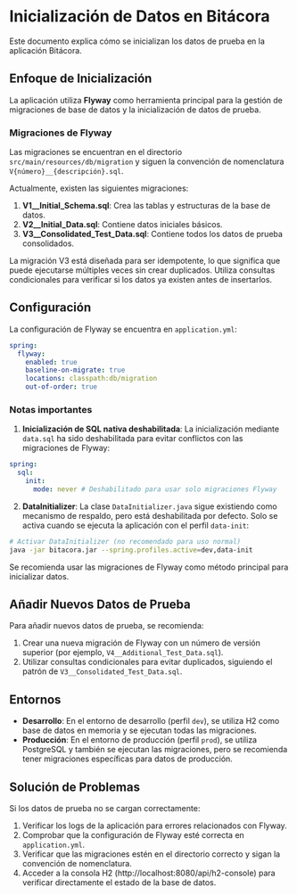 # Inicialización de Datos en Bitácora

Este documento explica cómo se inicializan los datos de prueba en la aplicación Bitácora.

## Enfoque de Inicialización

La aplicación utiliza **Flyway** como herramienta principal para la gestión de migraciones de base de datos y la inicialización de datos de prueba.

### Migraciones de Flyway

Las migraciones se encuentran en el directorio `src/main/resources/db/migration` y siguen la convención de nomenclatura `V{número}__{descripción}.sql`.

Actualmente, existen las siguientes migraciones:

1. **V1__Initial_Schema.sql**: Crea las tablas y estructuras de la base de datos.
2. **V2__Initial_Data.sql**: Contiene datos iniciales básicos.
3. **V3__Consolidated_Test_Data.sql**: Contiene todos los datos de prueba consolidados.

La migración V3 está diseñada para ser idempotente, lo que significa que puede ejecutarse múltiples veces sin crear duplicados. Utiliza consultas condicionales para verificar si los datos ya existen antes de insertarlos.

## Configuración

La configuración de Flyway se encuentra en `application.yml`:

```yaml
spring:
  flyway:
    enabled: true
    baseline-on-migrate: true
    locations: classpath:db/migration
    out-of-order: true
```

### Notas importantes

1. **Inicialización de SQL nativa deshabilitada**: La inicialización mediante `data.sql` ha sido deshabilitada para evitar conflictos con las migraciones de Flyway:

```yaml
spring:
  sql:
    init:
      mode: never # Deshabilitado para usar solo migraciones Flyway
```

2. **DataInitializer**: La clase `DataInitializer.java` sigue existiendo como mecanismo de respaldo, pero está deshabilitada por defecto. Solo se activa cuando se ejecuta la aplicación con el perfil `data-init`:

```bash
# Activar DataInitializer (no recomendado para uso normal)
java -jar bitacora.jar --spring.profiles.active=dev,data-init
```

Se recomienda usar las migraciones de Flyway como método principal para inicializar datos.

## Añadir Nuevos Datos de Prueba

Para añadir nuevos datos de prueba, se recomienda:

1. Crear una nueva migración de Flyway con un número de versión superior (por ejemplo, `V4__Additional_Test_Data.sql`).
2. Utilizar consultas condicionales para evitar duplicados, siguiendo el patrón de `V3__Consolidated_Test_Data.sql`.

## Entornos

- **Desarrollo**: En el entorno de desarrollo (perfil `dev`), se utiliza H2 como base de datos en memoria y se ejecutan todas las migraciones.
- **Producción**: En el entorno de producción (perfil `prod`), se utiliza PostgreSQL y también se ejecutan las migraciones, pero se recomienda tener migraciones específicas para datos de producción.

## Solución de Problemas

Si los datos de prueba no se cargan correctamente:

1. Verificar los logs de la aplicación para errores relacionados con Flyway.
2. Comprobar que la configuración de Flyway esté correcta en `application.yml`.
3. Verificar que las migraciones estén en el directorio correcto y sigan la convención de nomenclatura.
4. Acceder a la consola H2 (http://localhost:8080/api/h2-console) para verificar directamente el estado de la base de datos.
